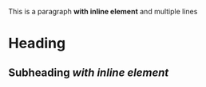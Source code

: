 This is a paragraph **with inline element**
and multiple lines

# Heading
## Subheading *with inline element*